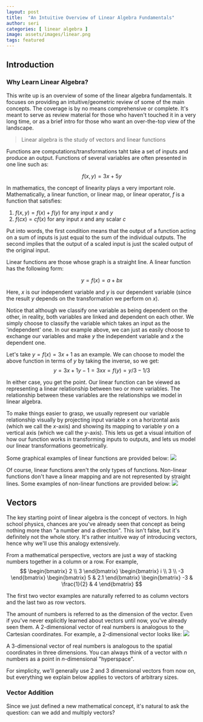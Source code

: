 ```yaml
---
layout: post
title:  "An Intuitive Overview of Linear Algebra Fundamentals"
author: seri
categories: [ linear algebra ]
image: assets/images/linear.png
tags: featured 
---
```


<h2> Introduction </h2>
<h3> Why Learn Linear Algebra? </h3>
This write up is an overview of some of the linear algebra fundamentals. It focuses on providing an intuitive/geometric review of some of the main concepts. The coverage is by no means comprehensive or complete. It's meant to serve as review material for those who haven't touched it in a very long time, or as a brief intro for those who want an over-the-top view of the landscape.

<blockquote>Linear algebra is the study of vectors and linear functions </blockquote>

Functions are computations/transformations taht take a set of inputs and produce an output. Functions of several variables are often presented in one line such as:

$$
f(x,y) = 3x + 5y
$$ 

In mathematics, the concept of linearity plays a very important role. Mathematically, a linear function, or linear map, or linear operator, $f$ is a function that satisfies:

1. $f(x,y) = f(x) + f(y)$ for any input $x$ and $y$
2. $f(cx) = cf(x)$ for any input $x$ and any scalar $c$

Put into words, the first condition means that the output of a function acting on a sum of inputs is just equal to the sum of the individual outputs. The second implies that the output of a scaled input is just the scaled output of the original input. 

Linear functions are those whose graph is a straight line. A linear function has the following form:

$$
y = f(x) = a+bx
$$

Here, $x$ is our independent variable and $y$ is our dependent variable (since the result $y$ depends on the transformation we perform on $x$).

Notice that although we classify one variable as being dependent on the other, in reality, both variables are linked and dependent on each other. We simply choose to classify the variable which takes an input as the 'independent' one. In our example above, we can just as easily choose to exchange our variables and make $y$ the independent variable and $x$ the dependent one. 

Let's take $y = f(x) = 3x+1$ as an example. We can choose to model the above function in terms of $y$ by taking the inverse, so we get:
$$
y = 3x+1
y-1 = 3x
x = f(y) = y/3 - 1/3
$$ 

In either case, you get the point. Our linear function can be viewed as representing a linear relationship between two or more variables. The relationship between these variables are the relationships we model in linear algebra.

To make things easier to grasp, we usually represent our variable relationship visually by projecting input variable $x$ on a horizontal axis (which we call the $x$-axis) and showing its mapping to variable $y$ on a vertical axis (which we call the $y$-axis). This lets us get a visual intuition of how our function works in transforming inputs to outputs, and lets us model our linear transformations geometrically. 

Some graphical examples of linear functions are provided below:
<picture>
<img src="{{site.baseurl}}/assets/images/linear.png">
</picture>

Of course, linear functions aren't the only types of functions. Non-linear functions don't have a linear mapping and are not represented by straight lines. Some examples of non-linear functions are provided below:
<picture>
<img src="{{site.baseurl}}/assets/images/non.png">
</picture>

<h2> Vectors </h2>
The key starting point of linear algebra is the concept of vectors. In high school physics, chances are you've already seen that concept as being nothing more than "a number and a direction". This isn't false, but it's definitely not the whole story. It's rather intuitive way of introducing vectors, hence why we'll use this analogy extensively.

From a mathematical perspective, vectors are just a way of stacking numbers together in a column or a row. For example, 
$$ 
\begin{bmatrix} 2 \\ 3 \end{bmatrix}
\begin{bmatrix} i \\ 3 \\ -3 \end{bmatrix}
\begin{bmatrix} 5 & 2.1 \end{bmatrix}
\begin{bmatrix} -3 & \frac{1}{2} & 4 \end{bmatrix}
$$

The first two vector examples are naturally referred to as column vectors and the last two as row vectors. 

The amount of numbers is referred to as the dimension of the vector. Even if you've never explicitly learned about vectors until now, you've already seen them. A 2-dimensional vector of real numbers is analogous to the Cartesian coordinates. For example, a 2-dimensional vector looks like:
<picture>
<img src="{{site.baseurl}}/assets/images/2dim.png">
</picture>

A 3-dimensional vector of real numbers is analogous to the spatial coordinates in three dimensions. You can always think of a vector with $n$ numbers as a point in $n$-dimensional "hyperspace".

For simplicity, we'll generally use 2 and 3 dimensional vectors from now on, but everything we explain below applies to vectors of arbitrary sizes.

<h3> Vector Addition </h3>
Since we just defined a new mathematical concept, it's natural to ask the question: can we add and multiply vectors?







